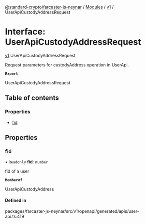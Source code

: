 [@standard-crypto/farcaster-js-neynar](../README.md) / [Modules](../modules.md) / [v1](../modules/v1.md) / UserApiCustodyAddressRequest

# Interface: UserApiCustodyAddressRequest

[v1](../modules/v1.md).UserApiCustodyAddressRequest

Request parameters for custodyAddress operation in UserApi.

**`Export`**

UserApiCustodyAddressRequest

## Table of contents

### Properties

- [fid](v1.UserApiCustodyAddressRequest.md#fid)

## Properties

### fid

• `Readonly` **fid**: `number`

fid of a user

**`Memberof`**

UserApiCustodyAddress

#### Defined in

packages/farcaster-js-neynar/src/v1/openapi/generated/apis/user-api.ts:419
